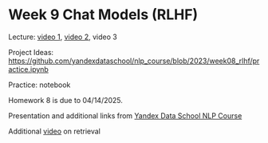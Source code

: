 # Week 9 Chat Models (RLHF)

Lecture: [video 1](https://youtu.be/SJ3AMkftnkE), [video 2](https://youtu.be/6kujIW3aVtY), video 3

Project Ideas: https://github.com/yandexdataschool/nlp_course/blob/2023/week08_rlhf/practice.ipynb

Practice: notebook 

Homework 8 is due to 04/14/2025. 

Presentation and additional links from [Yandex Data School NLP Course](https://github.com/yandexdataschool/nlp_course/tree/2023/week08_rlhf) 

Additional [video](https://youtu.be/sVcwVQRHIc8?si=e6zzK00ZDSchYSmc) on retrieval

